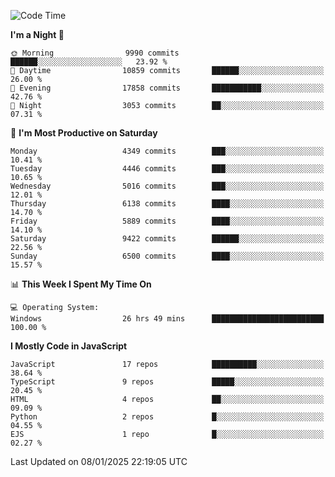 <!--START_SECTION:waka-->
![Code Time](http://img.shields.io/badge/Code%20Time-3%2C481%20hrs%2012%20mins-blue)

**I'm a Night 🦉** 

```text
🌞 Morning                9990 commits        ██████░░░░░░░░░░░░░░░░░░░   23.92 % 
🌆 Daytime                10859 commits       ██████░░░░░░░░░░░░░░░░░░░   26.00 % 
🌃 Evening                17858 commits       ███████████░░░░░░░░░░░░░░   42.76 % 
🌙 Night                  3053 commits        ██░░░░░░░░░░░░░░░░░░░░░░░   07.31 % 
```
📅 **I'm Most Productive on Saturday** 

```text
Monday                   4349 commits        ███░░░░░░░░░░░░░░░░░░░░░░   10.41 % 
Tuesday                  4446 commits        ███░░░░░░░░░░░░░░░░░░░░░░   10.65 % 
Wednesday                5016 commits        ███░░░░░░░░░░░░░░░░░░░░░░   12.01 % 
Thursday                 6138 commits        ████░░░░░░░░░░░░░░░░░░░░░   14.70 % 
Friday                   5889 commits        ████░░░░░░░░░░░░░░░░░░░░░   14.10 % 
Saturday                 9422 commits        ██████░░░░░░░░░░░░░░░░░░░   22.56 % 
Sunday                   6500 commits        ████░░░░░░░░░░░░░░░░░░░░░   15.57 % 
```


📊 **This Week I Spent My Time On** 

```text
💻 Operating System: 
Windows                  26 hrs 49 mins      █████████████████████████   100.00 % 
```

**I Mostly Code in JavaScript** 

```text
JavaScript               17 repos            ██████████░░░░░░░░░░░░░░░   38.64 % 
TypeScript               9 repos             █████░░░░░░░░░░░░░░░░░░░░   20.45 % 
HTML                     4 repos             ██░░░░░░░░░░░░░░░░░░░░░░░   09.09 % 
Python                   2 repos             █░░░░░░░░░░░░░░░░░░░░░░░░   04.55 % 
EJS                      1 repo              █░░░░░░░░░░░░░░░░░░░░░░░░   02.27 % 
```




 Last Updated on 08/01/2025 22:19:05 UTC
<!--END_SECTION:waka-->

<!--
**likaiqiang/likaiqiang** is a ✨ _special_ ✨ repository because its `README.md` (this file) appears on your GitHub profile.

Here are some ideas to get you started:

- 🔭 I’m currently working on ...
- 🌱 I’m currently learning ...
- 👯 I’m looking to collaborate on ...
- 🤔 I’m looking for help with ...
- 💬 Ask me about ...
- 📫 How to reach me: ...
- 😄 Pronouns: ...
- ⚡ Fun fact: ...
-->
